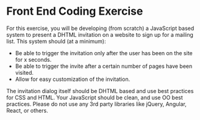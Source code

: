 # Front End Coding Exercise

For this exercise, you will be developing (from scratch) a JavaScript based system to present a DHTML invitation on a website to sign up for a mailing list. This system should (at a minimum):

 - Be able to trigger the invitation only after the user has been on the site for x seconds.
 - Be able to trigger the invite after a certain number of pages have been visited.
 - Allow for easy customization of the invitation.

The invitation dialog itself should be DHTML based and use best practices for CSS and HTML. Your JavaScript should be clean, and use OO best practices. Please do not use any 3rd party libraries like jQuery, Angular, React, or others.
